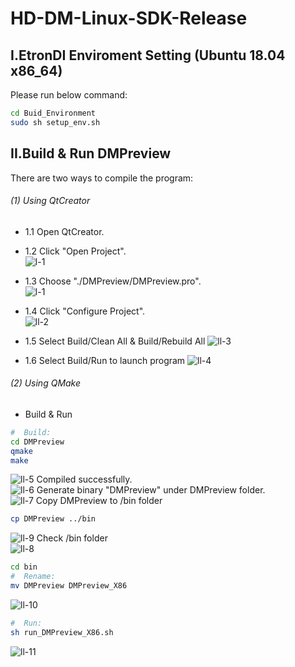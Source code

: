 # HD-DM-Linux-SDK-Release
## I.EtronDI Enviroment Setting (Ubuntu 18.04 x86_64)
Please run below command:
```sh 
cd Buid_Environment
sudo sh setup_env.sh 
```

## II.Build & Run DMPreview
There are two ways to compile the program:  
###### (1) Using QtCreator
-  1.1 Open QtCreator.  
-  1.2 Click "Open Project".  
![l-1](https://user-images.githubusercontent.com/13328289/120995299-dae02f80-c7b7-11eb-9ee5-f498787dcdd7.png)

-  1.3  Choose "./DMPreview/DMPreview.pro".  
![l-1](https://user-images.githubusercontent.com/13328289/121131954-184dc700-c863-11eb-8618-b80328e8a9c3.png)

- 1.4 Click "Configure Project".  
![ll-2](https://user-images.githubusercontent.com/13328289/121132040-35829580-c863-11eb-8b66-257928c0b8d9.png)

-  1.5 Select  Build/Clean All & Build/Rebuild All
![ll-3](https://user-images.githubusercontent.com/13328289/121132177-619e1680-c863-11eb-95fc-4f46e755fc34.png)

-  1.6 Select Build/Run to launch program
![ll-4](https://user-images.githubusercontent.com/13328289/121132224-74b0e680-c863-11eb-8ea9-593a7797fefa.png)


###### (2) Using QMake
-  Build & Run   
```sh 
#  Build:   
cd DMPreview  
qmake
make
```
![ll-5](https://user-images.githubusercontent.com/13328289/121132390-a629b200-c863-11eb-99ec-90e7af4e185c.png)
Compiled successfully.  
![ll-6](https://user-images.githubusercontent.com/13328289/121132428-b2ae0a80-c863-11eb-8c5a-ee0d00881bac.png)
Generate binary "DMPreview" under DMPreview folder.  
![ll-7](https://user-images.githubusercontent.com/13328289/121132451-b93c8200-c863-11eb-9f19-68254695ff1a.png)
Copy DMPreview to /bin folder  
```sh 
cp DMPreview ../bin
```
![ll-9](https://user-images.githubusercontent.com/13328289/121132538-da04d780-c863-11eb-94c1-cc186f7f470c.png)
Check /bin folder  
![ll-8](https://user-images.githubusercontent.com/13328289/121132561-df622200-c863-11eb-8c43-69c42bd4d412.png)
    
```sh     
cd bin
#  Rename:
mv DMPreview DMPreview_X86  
```
![ll-10](https://user-images.githubusercontent.com/13328289/121132706-0f112a00-c864-11eb-8a13-9daacf686e2e.png)
```sh   
#  Run:  
sh run_DMPreview_X86.sh  
```
![ll-11](https://user-images.githubusercontent.com/13328289/121132712-11738400-c864-11eb-836a-3bd190e336bd.png)
